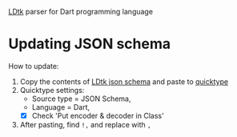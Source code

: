 [LDtk](https://ldtk.io/) parser for Dart programming language

# Updating JSON schema
How to update:

1. Copy the contents of [LDtk json schema](https://ldtk.io/files/JSON_SCHEMA.json) and paste to [quicktype](https://app.quicktype.io/) 
2. Quicktype settings:
   - Source type = JSON Schema,
   - Language = Dart,
   - [x] Check 'Put encoder & decoder in Class'
3. After pasting, find `!,` and replace with `,`